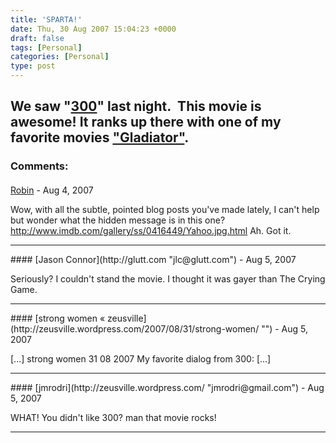 ```yaml
---
title: 'SPARTA!'
date: Thu, 30 Aug 2007 15:04:23 +0000
draft: false
tags: [Personal]
categories: [Personal]
type: post
---
```


We saw "[300](http://en.wikipedia.org/wiki/300_(film))" last night.  This movie is awesome! It ranks up there with one of my favorite movies ["Gladiator"](http://en.wikipedia.org/wiki/Gladiator_%28film%29).
---
### Comments:
#### 
[Robin]( "robin.norwood@gmail.com") - <time datetime="2007-08-30 13:35:17">Aug 4, 2007</time>

Wow, with all the subtle, pointed blog posts you've made lately, I can't help but wonder what the hidden message is in this one? http://www.imdb.com/gallery/ss/0416449/Yahoo.jpg.html Ah. Got it.
<hr />
#### 
[Jason Connor](http://glutt.com "jlc@glutt.com") - <time datetime="2007-08-31 13:09:59">Aug 5, 2007</time>

Seriously? I couldn't stand the movie. I thought it was gayer than The Crying Game.
<hr />
#### 
[strong women &laquo; zeusville](http://zeusville.wordpress.com/2007/08/31/strong-women/ "") - <time datetime="2007-08-31 15:45:48">Aug 5, 2007</time>

\[...\] strong women 31 08 2007 My favorite dialog from 300: \[...\]
<hr />
#### 
[jmrodri](http://zeusville.wordpress.com/ "jmrodri@gmail.com") - <time datetime="2007-08-31 15:46:31">Aug 5, 2007</time>

WHAT! You didn't like 300? man that movie rocks!
<hr />
